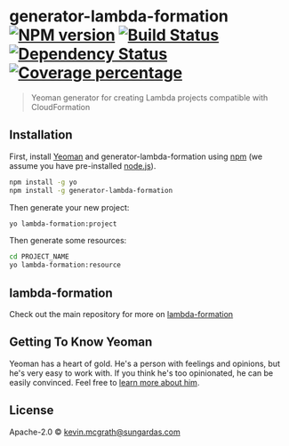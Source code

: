 # generator-lambda-formation [![NPM version][npm-image]][npm-url] [![Build Status][travis-image]][travis-url] [![Dependency Status][daviddm-image]][daviddm-url] [![Coverage percentage][coveralls-image]][coveralls-url]
> Yeoman generator for creating Lambda projects compatible with CloudFormation

## Installation

First, install [Yeoman](http://yeoman.io) and generator-lambda-formation using [npm](https://www.npmjs.com/) (we assume you have pre-installed [node.js](https://nodejs.org/)).

```bash
npm install -g yo
npm install -g generator-lambda-formation
```

Then generate your new project:

```bash
yo lambda-formation:project
```

Then generate some resources:

```bash
cd PROJECT_NAME
yo lambda-formation:resource
```

## lambda-formation
Check out the main repository for more on
[lambda-formation](https://github.com/SungardAS/lambda-formation)


## Getting To Know Yeoman

Yeoman has a heart of gold. He&#39;s a person with feelings and opinions, but he&#39;s very easy to work with. If you think he&#39;s too opinionated, he can be easily convinced. Feel free to [learn more about him](http://yeoman.io/).

## License

Apache-2.0 © [kevin.mcgrath@sungardas.com]()


[npm-image]: https://badge.fury.io/js/generator-lambda-formation.svg
[npm-url]: https://npmjs.org/package/generator-lambda-formation
[travis-image]: https://travis-ci.org/SungardAS/generator-lambda-formation.svg?branch=master
[travis-url]: https://travis-ci.org/SungardAS/generator-lambda-formation
[daviddm-image]: https://david-dm.org/SungardAS/generator-lambda-formation.svg?theme=shields.io
[daviddm-url]: https://david-dm.org/SungardAS/generator-lambda-formation
[coveralls-image]: https://coveralls.io/repos/SungardAS/generator-lambda-formation/badge.svg
[coveralls-url]: https://coveralls.io/r/SungardAS/generator-lambda-formation
